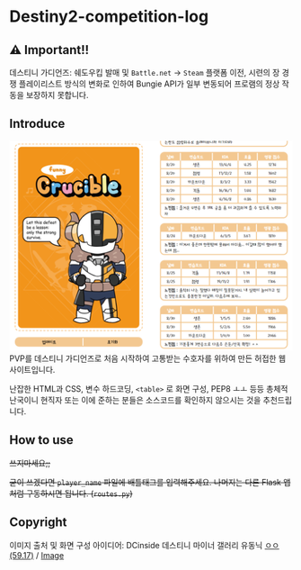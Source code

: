 # Destiny2-competition-log


## :warning: **Important!!**
데스티니 가디언즈: 쉐도우킵 발매 및 `Battle.net` -> `Steam` 플랫폼 이전, 시련의 장 경쟁 플레이리스트 방식의 변화로 인하여 Bungie API가 일부 변동되어 프로램의 정상 작동을 보장하지 못합니다.

## Introduce
![example](./example.png)
PVP를 데스티니 가디언즈로 처음 시작하여 고통받는 수호자를 위하여 만든 허접한 웹사이트입니다.

난잡한 HTML과 CSS, 변수 하드코딩, `<table>` 로 화면 구성, PEP8 ㅗㅗ 등등 총체적 난국이니 현직자 또는 이에 준하는 분들은 소스코드를 확인하지 않으시는 것을 추천드립니다.

## How to use
~~쓰지마세요;;~~

~~굳이 쓰겠다면 `player_name` 파일에 배틀태그를 입력해주세요.
나머지는 다른 Flask 앱처럼 구동하시면 됩니다. (`routes.py`)~~

## Copyright
이미지 출처 및 화면 구성 아이디어: DCinside 데스티니 마이너 갤러리 유동닉 [ㅇㅇ(59.17)](https://gall.dcinside.com/mgallery/board/view/?id=destiny&no=382985) / [Image](https://gall.dcinside.com/mgallery/board/view/?id=destiny&no=405306)
